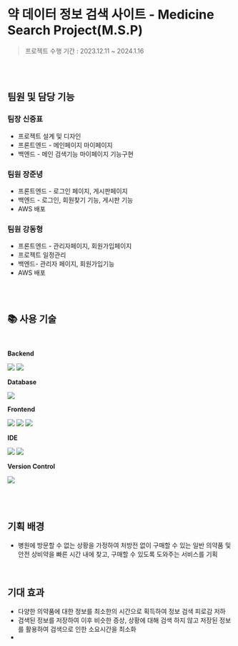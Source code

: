 
# 약 데이터 정보 검색 사이트 - Medicine Search Project(M.S.P)

> 프로젝트 수행 기간 :  2023.12.11 ~ 2024.1.16

<br/>
<br/>

## 팀원 및 담당 기능
###  팀장 신중표 <br/>
- 프로젝트 설계 및 디자인<br/>
- 프론트엔드 - 메인페이지 마이페이지<br/>
- 백엔드 - 메인 검색기능 마이페이지 기능구현

### 팀원 장준녕<br/>
- 프론트엔드 - 로그인 페이지, 게시판페이지<br/>
- 백엔드 - 로그인, 회원찾기 기능, 게시판 기능<br/>
- AWS 배포

### 팀원 강동형 <br/>
- 프론트엔드 - 관리자페이지, 회원가입페이지<br/>
- 프로젝트 일정관리<br/>
- 백엔드- 관리자 페이지, 회원가입기능<br/>
- AWS 배포

<br/>
<br/>


## 📚 사용 기술
<br/>
<div style="display:flex; flex-direction:column; align-items:flex-start;">
    <!-- Backend -->
    <p><strong>Backend</strong></p>
    <div>
        <img src="https://img.shields.io/badge/Java-007396?style=for-the-badge&logo=Java&logoColor=white"> 
        <img src="https://img.shields.io/badge/Spring Boot-6DB33F?style=for-the-badge&logo=spring boot&logoColor=white"> 
    </div>
    <!-- Database -->
    <p><strong>Database</strong></p>
    <div>        
        <img src="https://img.shields.io/badge/mysql-4479A1?style=for-the-badge&logo=mysql&logoColor=white">         
    </div>   
    <!-- Frontend -->
    <p><strong>Frontend</strong></p>
    <div>
        <img src="https://img.shields.io/badge/html5-E34F26?style=flat-square&logo=html5&logoColor=white"> 
        <img src="https://img.shields.io/badge/css-1572B6?style=flat-square&logo=css3&logoColor=white"> 
        <img src="https://img.shields.io/badge/javascript-F7DF1E?style=flat-square&logo=javascript&logoColor=black">         
    </div>
    <!-- IDE -->
    <p><strong>IDE</strong></p>
    <div>
        <img src="https://img.shields.io/badge/IntelliJ-000000?style=for-the-badge&logo=IntelliJIDEA&logoColor=white">
        <img src="https://img.shields.io/badge/VSCode-007ACC?style=for-the-badge&logo=VisualStudioCode&logoColor=white">         
</div>
 <p><strong>Version Control</strong></p>
    <div>
        <img src="https://img.shields.io/badge/github-181717?style=for-the-badge&logo=github&logoColor=white">  
    </div><br>
</div>


   <br/>
   <br/>

   ## 기획 배경

- 병원에 방문할 수 없는 상황을 가정하여 처방전 없이 구매할 수 있는 일반 의약품 및 안전 상비약을 빠른 시간 내에 찾고, 구매할 수 있도록 도와주는 서비스를 기획

<br/>

  ## 기대 효과

- 다양한 의약품에 대한 정보를 최소한의 시간으로 획득하여 정보 검색 피로감 저하
- 검색된 정보를 저장하여 이후 비슷한 증상, 상황에 대해 검색 하지 않고 저장된 정보를 활용하여 검색으로 인한 소요시간을 최소화
- 
